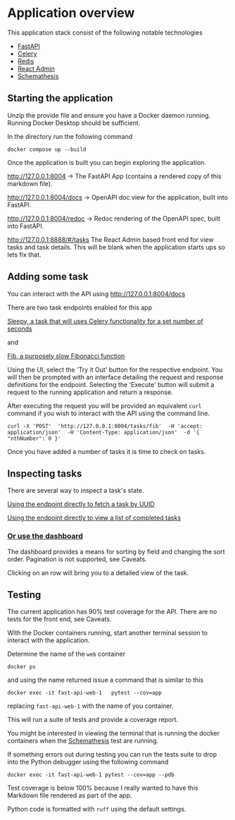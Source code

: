 # Application overview

This application stack consist of the following notable technologies

- [FastAPI](https://fastapi.tiangolo.com/)
- [Celery](https://docs.celeryq.dev/en/stable/)
- [Redis](https://redis.io)
- [React Admin](https://marmelab.com/react-admin/)
- [Schemathesis](https://schemathesis.readthedocs.io/en/stable/)

## Starting the application

Unzip the provide file and ensure you have a Docker daemon running. Running Docker Desktop should be sufficient.

In the directory run the following command

`docker compose up --build`

Once the application is built you can begin exploring the application.

<http://127.0.0.1:8004> -> The FastAPI App (contains a rendered copy of this markdown file).

<http://127.0.0.1:8004/docs> -> OpenAPI doc view for the application, built into FastAPI.

<http://127.0.0.1:8004/redoc> -> Redoc rendering of the OpenAPI spec, built into FastAPI.

<http://127.0.0.1:8888/#/tasks> The React Admin based front end for view tasks and task details. This will be blank when the
application starts ups so lets fix that.

## Adding some task

You can interact with the API using <http://127.0.0.1:8004/docs>

There are two task endpoints enabled for this app

[Sleepy, a task that will uses Celery functionality for a set number of seconds](http://127.0.0.1:8004/docs#/default/sleepy_task_tasks_sleepy_post)

and

[Fib, a purposely slow Fibonacci function](http://127.0.0.1:8004/docs#/default/fib_task_tasks_fib_post)

Using the UI, select the 'Try it Out' button for the respective endpoint.
You will then be prompted with an interface detailing the request and response definitions for the endpoint.
Selecting the 'Execute' button will submit a request to the running application and return a response.

After executing the request you will be provided an equivalent `curl` command if you wish to interact with the API using the command line.

`curl -X 'POST' 
  'http://127.0.0.1:8004/tasks/fib' 
  -H 'accept: application/json' 
  -H 'Content-Type: application/json' 
  -d '{
  "nthNumber": 0
}'`

Once you have added a number of tasks it is time to check on tasks.

## Inspecting tasks

There are several way to inspect a task's state.

[Using the endpoint directly to fetch a task by UUID](http://127.0.0.1:8004/docs#/default/get_one_tasks__task_id__get)

[Using the endpoint directly to view a list of completed tasks](http://127.0.0.1:8004/docs#/default/get_all_tasks_get)

### [Or use the dashboard](http://127.0.0.1:8888/#/tasks)

The dashboard provides a means for sorting by field and changing the sort order. Pagination is not supported, see Caveats.

Clicking on an row will bring you to a detailed view of the task.

## Testing

The current application has 90% test coverage for the API. There are no tests for the front end, see Caveats.

With the Docker containers running, start another terminal session to interact with the application.

Determine the name of the
`web` container

`docker ps`

and using the name returned issue a command that is similar to this

`docker exec -it fast-api-web-1   pytest --cov=app`

replacing `fast-api-web-1` with the name of you container.

This will run a suite of tests and provide a coverage report.

You might be interested in viewing the terminal that is running the docker containers when the [Schemathesis](https://schemathesis.readthedocs.io/en/stable/) test are running.

If something errors out during testing you can run the tests suite to drop into the Python debugger using the following command

`docker exec -it fast-api-web-1 pytest --cov=app --pdb`

Test coverage is below 100% because I really wanted to have this Markdown file rendered as part of the app.

Python code is formatted with `ruff` using the default settings.